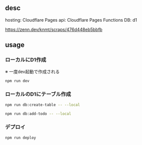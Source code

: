 ## desc
hosting: Cloudflare Pages
api: Cloudflare Pages Functions
DB: d1

https://zenn.dev/knmt/scraps/476d448eb5bbfb


## usage

### ローカルにD1作成
※ 一度dev起動で作成される
```sh
npm run dev
```

### ローカルのD1にテーブル作成
```sh
npm run db:create-table -- --local

npm run db:add-todo -- --local
```

### デプロイ
```sh
npm run deploy
```
